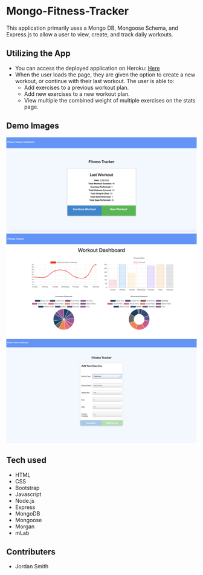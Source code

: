 # Mongo-Fitness-Tracker
This application primarily uses a Mongo DB, Mongoose Schema, and Express.js to allow a user to view, create, and track daily workouts.

## Utilizing the App

- You can access the deployed application on Heroku: [Here](https://quiet-scrubland-79228.herokuapp.com/ "Here")
- When the user loads the page, they are given the option to create a new workout, or continue with their last workout. The user is able to:
  - Add exercises to a previous workout plan.
  - Add new exercises to a new workout plan.
  - View multiple the combined weight of multiple exercises on the stats page.

## Demo Images

![home](public/img/home.png "home")
![stats](public/img/stats.png "stats")
![new exercise](public/img/exercise.png "new exercise")

## Tech used

- HTML
- CSS
- Bootstrap
- Javascript
- Node.js
- Express
- MongoDB
- Mongoose
- Morgan
- mLab

## Contributers

- Jordan Smith